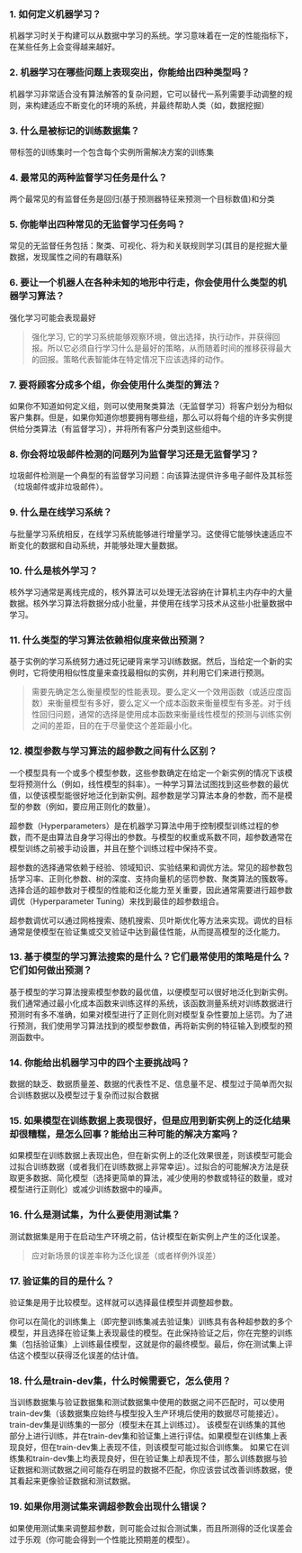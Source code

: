 
### 1. 如何定义机器学习？

机器学习时关于构建可以从数据中学习的系统。学习意味着在一定的性能指标下，在某些任务上会变得越来越好。

### 2. 机器学习在哪些问题上表现突出，你能给出四种类型吗？

机器学习非常适合没有算法解答的复杂问题，它可以替代一系列需要手动调整的规则，来构建适应不断变化的环境的系统，并最终帮助人类（如，数据挖掘）

### 3. 什么是被标记的训练数据集？

带标签的训练集时一个包含每个实例所需解决方案的训练集

### 4. 最常见的两种监督学习任务是什么？

两个最常见的有监督任务是回归(基于预测器特征来预测一个目标数值)和分类

### 5. 你能举出四种常见的无监督学习任务吗？

常见的无监督任务包括：聚类、可视化、将为和关联规则学习(其目的是挖掘大量数据，发现属性之间的有趣联系)

### 6. 要让一个机器人在各种未知的地形中行走，你会使用什么类型的机器学习算法？

强化学习可能会表现最好

> 强化学习, 它的学习系统能够观察环境，做出选择，执行动作，并获得回报。所以它必须自行学习什么是最好的策略，从而随着时间的推移获得最大的回报。策略代表智能体在特定情况下应该选择的动作。

### 7. 要将顾客分成多个组，你会使用什么类型的算法？

如果你不知道如何定义组，则可以使用聚类算法（无监督学习）将客户划分为相似客户集群。但是，如果你知道你想要拥有哪些组，那么可以将每个组的许多实例提供给分类算法（有监督学习），并将所有客户分类到这些组中。

### 8. 你会将垃圾邮件检测的问题列为监督学习还是无监督学习？

垃圾邮件检测是一个典型的有监督学习问题：向该算法提供许多电子邮件及其标签（垃圾邮件或非垃圾邮件）。

### 9. 什么是在线学习系统？

与批量学习系统相反，在线学习系统能够进行增量学习。这使得它能够快速适应不断变化的数据和自动系统，并能够处理大量数据。

### 10. 什么是核外学习？

核外学习通常是离线完成的，核外算法可以处理无法容纳在计算机主内存中的大量数据。核外学习算法将数据分成小批量，并使用在线学习技术从这些小批量数据中学习。

### 11. 什么类型的学习算法依赖相似度来做出预测？

基于实例的学习系统努力通过死记硬背来学习训练数据。然后，当给定一个新的实例时，它将使用相似性度量来查找最相似的实例，并利用它们来进行预测。

> 需要先确定怎么衡量模型的性能表现。要么定义一个效用函数（或适应度函数）来衡量模型有多好，要么定义一个成本函数来衡量模型有多差。对于线性回归问题，通常的选择是使用成本函数来衡量线性模型的预测与训练实例之间的差距，目的在于尽量使这个差距最小化。

### 12. 模型参数与学习算法的超参数之间有什么区别？

一个模型具有一个或多个模型参数，这些参数确定在给定一个新实例的情况下该模型将预测什么（例如，线性模型的斜率）。一种学习算法试图找到这些参数的最优值，以使该模型能很好地泛化到新实例。超参数是学习算法本身的参数，而不是模型的参数（例如，要应用正则化的数量）。

超参数（Hyperparameters）是在机器学习算法中用于控制模型训练过程的参数，而不是由算法自身学习得出的参数。与模型的权重或系数不同，超参数通常在模型训练之前被手动设置，并且在整个训练过程中保持不变。

超参数的选择通常依赖于经验、领域知识、实验结果和调优方法。常见的超参数包括学习率、正则化参数、树的深度、支持向量机的惩罚参数、聚类算法的簇数等。选择合适的超参数对于模型的性能和泛化能力至关重要，因此通常需要进行超参数调优（Hyperparameter Tuning）来找到最佳的超参数组合。

超参数调优可以通过网格搜索、随机搜索、贝叶斯优化等方法来实现。调优的目标通常是使模型在验证集或交叉验证中达到最佳性能，从而提高模型的泛化能力。

### 13. 基于模型的学习算法搜索的是什么？它们最常使用的策略是什么？它们如何做出预测？

基于模型的学习算法搜索模型参数的最优值，以便模型可以很好地泛化到新实例。我们通常通过最小化成本函数来训练这样的系统，该函数测量系统对训练数据进行预测时有多不准确，如果对模型进行了正则化则对模型复杂性要加上惩罚。为了进行预测，我们使用学习算法找到的模型参数值，再将新实例的特征输入到模型的预测函数中。

### 14. 你能给出机器学习中的四个主要挑战吗？

数据的缺乏、数据质量差、数据的代表性不足、信息量不足、模型过于简单而欠拟合训练数据以及模型过于复杂而过拟合数据

### 15. 如果模型在训练数据上表现很好，但是应用到新实例上的泛化结果却很糟糕，是怎么回事？能给出三种可能的解决方案吗？

如果模型在训练数据上表现出色，但在新实例上的泛化效果很差，则该模型可能会过拟合训练数据（或者我们在训练数据上非常幸运）。过拟合的可能解决方法是获取更多数据、简化模型（选择更简单的算法，减少使用的参数或特征的数量，或对模型进行正则化）或减少训练数据中的噪声。

### 16. 什么是测试集，为什么要使用测试集？

测试数据集是用于在启动生产环境之前，估计模型在新实例上产生的泛化误差。

> 应对新场景的误差率称为泛化误差（或者样例外误差）

### 17. 验证集的目的是什么？

验证集是用于比较模型。这样就可以选择最佳模型并调整超参数。

你可以在简化的训练集上（即完整训练集减去验证集）训练具有各种超参数的多个模型，并且选择在验证集上表现最佳的模型。在此保持验证之后，你在完整的训练集（包括验证集）上训练最佳模型，这就是你的最终模型。最后，你在测试集上评估这个模型以获得泛化误差的估计值。

### 18. 什么是train-dev集，什么时候需要它，怎么使用？

当训练数据集与验证数据集和测试数据集中使用的数据之间不匹配时，可以使用train-dev集（该数据集应始终与模型投入生产环境后使用的数据尽可能接近）。train-dev集是训练集的一部分（模型未在其上训练过）。
该模型在训练集的其他部分上进行训练，并在train-dev集和验证集上进行评估。如果模型在训练集上表现良好，但在train-dev集上表现不佳，则该模型可能过拟合训练集。
如果它在训练集和train-dev集上均表现良好，但在验证集上却表现不佳，那么训练数据与验证数据和测试数据之间可能存在明显的数据不匹配，你应该尝试改善训练数据，使其看起来更像验证数据和测试数据。

### 19. 如果你用测试集来调超参数会出现什么错误？

如果使用测试集来调整超参数，则可能会过拟合测试集，而且所测得的泛化误差会过于乐观（你可能会得到一个性能比预期差的模型）。

